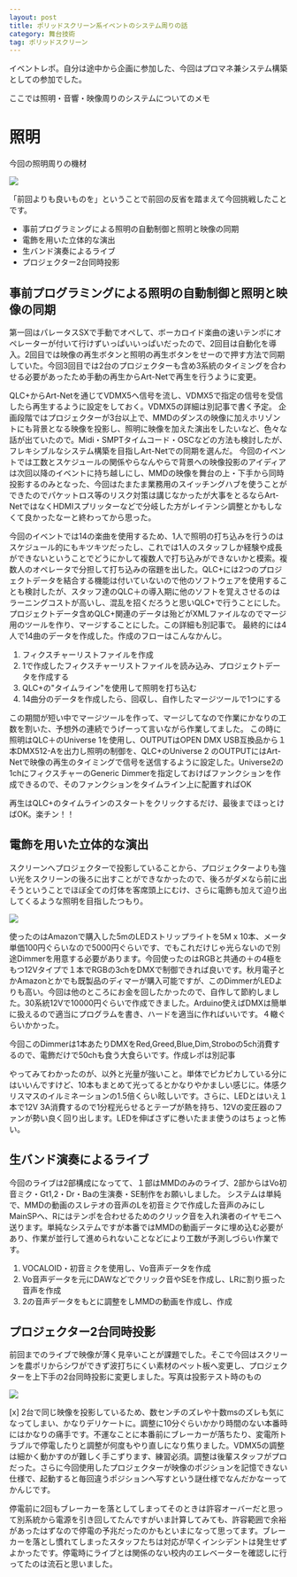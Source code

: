 ```yaml
---
layout: post
title: ポリッドスクリーン系イベントのシステム周りの話
category: 舞台技術
tag: ポリッドスクリーン
---
```

イベントレポ。自分は途中から企画に参加した、今回はプロマネ兼システム構築としての参加でした。

ここでは照明・音響・映像周りのシステムについてのメモ

# 照明

今回の照明周りの機材

![](/images/uploads/20180330011939.png)

「前回よりも良いものを」ということで前回の反省を踏まえて今回挑戦したことです。

* 事前プログラミングによる照明の自動制御と照明と映像の同期
* 電飾を用いた立体的な演出
* 生バンド演奏によるライブ
* プロジェクター2台同時投影

## 事前プログラミングによる照明の自動制御と照明と映像の同期

第一回はパレータスSXで手動でオペして、ボーカロイド楽曲の速いテンポにオペレーターが付いて行けずいっぱいいっぱいだったので、2回目は自動化を導入。2回目では映像の再生ボタンと照明の再生ボタンをせーので押す方法で同期していた。今回3回目では2台のプロジェクターも含め3系統のタイミングを合わせる必要があったため手動の再生からArt-Netで再生を行うように変更。

QLC+からArt-Netを通じてVDMX5へ信号を流し、VDMX5で指定の信号を受信したら再生するように設定をしておく。VDMX5の詳細は別記事で書く予定。
企画段階ではプロジェクターが3台以上で、MMDのダンスの映像に加えホリゾントにも背景となる映像を投影し、照明に映像を加えた演出をしたいなど、色々な話が出ていたので。Midi・SMPTタイムコード・OSCなどの方法も検討したが、フレキシブルなシステム構築を目指しArt-Netでの同期を選んだ。
今回のイベントでは工数とスケジュールの関係やらなんやらで背景への映像投影のアイディアは次回以降のイベントに持ち越しにし、MMDの映像を舞台の上・下手から同時投影するのみとなった、今回はたまたま業務用のスイッチングハブを使うことができたのでパケットロス等のリスク対策は講じなかったが大事をとるならArt-NetではなくHDMIスプリッターなどで分岐した方がレイテンシ調整とかもしなくて良かったなーと終わってから思った。

今回のイベントでは14の楽曲を使用するため、1人で照明の打ち込みを行うのはスケジュール的にもキツキツだったし、これでは1人のスタッフしか経験や成長ができないということでどうにかして複数人で打ち込みができないかと模索。複数人のオペレータで分担して打ち込みの宿題を出した。QLC+には2つのプロジェクトデータを結合する機能は付いていないので他のソフトウェアを使用することも検討したが、スタッフ達のQLC＋の導入期に他のソフトを覚えさせるのはラーニングコストが高いし、混乱を招くだろうと思いQLC+で行うことにした。プロジェクトデータ含めQLC+関連のデータは殆どがXMLファイルなのでマージ用のツールを作り、マージすることにした。この詳細も別記事で。
最終的には4人で14曲のデータを作成した。作成のフローはこんなかんじ。

1. フィクスチャーリストファイルを作成
2. 1で作成したフィクスチャーリストファイルを読み込み、プロジェクトデータを作成する
3. QLC+の"タイムライン"を使用して照明を打ち込む
4. 14曲分のデータを作成したら、回収し、自作したマージツールで1つにする

この期間が短い中でマージツールを作って、マージしてなので作業にかなりの工数を割いた、予想外の連続でうげーって言いながら作業してました。
この時に照明はQLC＋のUniverse 1を使用し、OUTPUTはOPEN DMX USB互換品から１本DMX512-Aを出力し照明の制御を、QLC+のUniverse 2 のOUTPUTにはArt-Netで映像の再生のタイミングで信号を送信するように設定した。Universe2の1chにフィクスチャーのGeneric Dimmerを指定しておけばファンクションを作成できるので、そのファンクションをタイムライン上に配置すればOK

再生はQLC+のタイムラインのスタートをクリックするだけ、最後までほっとけばOK。楽チン！！

## 電飾を用いた立体的な演出

スクリーンへプロジェクターで投影していることから、プロジェクターよりも強い光をスクリーンの後ろに出すことができなかったので、後ろがダメなら前に出そうということでほぼ全ての灯体を客席頭上にむけ、さらに電飾も加えて迫り出してくるような照明を目指したつもり。

![](/images/uploads/20180331004259.png)

使ったのはAmazonで購入した5mのLEDストリップライトを5M x 10本、メータ単価100円ぐらいなので5000円ぐらいです、でもこれだけじゃ光らないので別途Dimmerを用意する必要があります。今回使ったのはRGBと共通の＋の4極をもつ12Vタイプで１本でRGBの3chをDMXで制御できれば良いです。秋月電子とかAmazonとかでも既製品のディマーが購入可能ですが、このDimmerがLEDよりも高い。今回は他のところにお金を回したかったので、自作して節約しました。30系統12Vで10000円ぐらいで作成できました。Arduino使えばDMXは簡単に扱えるので適当にプログラムを書き、ハードを適当に作ればいいです。４轍ぐらいかかった。

今回このDimmerは1本あたりDMXをRed,Greed,Blue,Dim,Stroboの5ch消費するので、電飾だけで50chも食う大食らいです。作成レポは別記事

やってみてわかったのが、以外と光量が強いこと。単体でピカピカしている分にはいいんですけど、10本もまとめて光ってるとかなりやかましい感じに。体感クリスマスのイルミネーションの1.5倍くらい眩しいです。さらに、LEDとはいえ１本で12V 3A消費するので1分程光らせるとテープが熱を持ち、12Vの変圧器のファンが勢い良く回り出します。LEDを伸ばさずに巻いたまま使うのはちょっと怖い。		

## 生バンド演奏によるライブ

今回のライブは2部構成になってて、１部はMMDのみのライブ、2部からはVo初音ミク・Gt1,2・Dr・Baの生演奏・SE制作をお願いしました。
システムは単純で、MMDの動画のスレテオの音声のLを初音ミクで作成した音声のみにしMainSPへ、Rにはテンポを合わせるためのクリック音を入れ演者のイヤモニへ送ります。単純なシステムですが本番ではMMDの動画データに埋め込む必要があり、作業が並行して進められないことなどにより工数が予測しづらい作業です。

1. VOCALOID・初音ミクを使用し、Vo音声データを作成
2. Vo音声データを元にDAWなどでクリック音やSEを作成し、LRに割り振った音声を作成
3. 2の音声データをもとに調整をしMMDの動画を作成し、作成

## プロジェクター2台同時投影

前回までのライブで映像が薄く見辛いことが課題でした。そこで今回はスクリーンを農ポリからシワができず波打ちにくい素材のペット板へ変更し、プロジェクターを上下手の2台同時投影に変更しました。写真は投影テスト時のもの

![](/images/uploads/20180331011739.jpg)

\[x] 2台で同じ映像を投影しているため、数センチのズレや十数msのズレも気になってしまい、かなりデリケートに。調整に10分ぐらいかかり時間のない本番時にはかなりの痛手です。不運なことに本番前にブレーカーが落ちたり、変電所トラブルで停電したりと調整が何度もやり直しになり焦りました。VDMX5の調整は細かく動かすのが難しく手こずります、練習必須。調整は後輩スタッフがプロだった。さらに今回使用したプロジェクターが映像のポジションを記憶できない仕様で、起動すると毎回違うポジションへ写すという謎仕様でなんだかなーってかんじです。

停電前に2回もブレーカーを落としてしまってそのときは許容オーバーだと思って別系統から電源を引き回してたんですがいま計算してみても、許容範囲で余裕があったはずなので停電の予兆だったのかもといまになって思ってます。ブレーカーを落とし慣れてしまったスタッフたちは対応が早くインシデントは発生せずよかったです。停電時にライブとは関係のない校内のエレベーターを確認しに行ってたのは流石と思いました。
